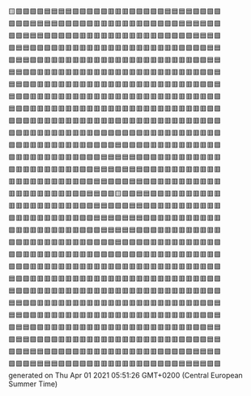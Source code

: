 🟨🟩🟩🟩🟩🟦🟦🟦🟦🟪🟪🟪🟪🟪🟥🟥🟥🟪🟪🟪🟪🟪🟦🟦🟦🟦🟩🟩🟩🟩  
🟩🟩🟩🟦🟦🟦🟦🟪🟪🟪🟪🟪🟥🟥🟥🟥🟥🟥🟥🟪🟪🟪🟪🟪🟦🟦🟦🟦🟩🟩  
🟩🟩🟦🟦🟦🟪🟪🟪🟪🟪🟥🟥🟥🟥🟥🟥🟥🟥🟥🟥🟥🟪🟪🟪🟪🟪🟦🟦🟦🟩  
🟩🟦🟦🟪🟪🟪🟪🟥🟥🟥🟥🟥🟥🟥🟥🟥🟥🟥🟥🟥🟥🟥🟥🟥🟪🟪🟪🟪🟦🟦  
🟩🟦🟦🟪🟪🟥🟥🟥🟥🟥🟥🟥🟥🟥🟥🟥🟥🟥🟥🟥🟥🟥🟥🟥🟥🟥🟪🟪🟦🟦  
🟦🟦🟪🟪🟥🟥🟥🟥🟥🟥🟥🟥🟥🟥🟥🟥🟥🟥🟥🟥🟥🟥🟥🟥🟥🟥🟥🟪🟪🟦  
🟦🟦🟪🟪🟥🟥🟥🟥🟥🟥🟥🟥🟥🟥🟥🟥🟥🟥🟥🟥🟥🟥🟥🟥🟥🟥🟥🟪🟪🟦  
🟦🟪🟪🟥🟥🟥🟥🟥🟥🟥🟥🟥🟥🟥🟥🟥🟥🟥🟥🟥🟥🟥🟥🟥🟥🟥🟥🟥🟪🟪  
🟦🟪🟪🟥🟥🟥🟥🟥🟥🟥🟥🟥🟥🟥🟥🟥🟥🟥🟥🟥🟥🟥🟥🟥🟥🟥🟥🟥🟪🟪  
🟪🟪🟪🟥🟥🟥🟥🟥🟥🟥🟥🟥🟥🟥🟥🟪🟥🟥🟥🟥🟥🟥🟥🟥🟥🟥🟥🟥🟪🟪  
🟪🟪🟥🟥🟥🟥🟥🟥🟥🟥🟥🟥🟪🟪🟪🟪🟪🟪🟪🟥🟥🟥🟥🟥🟥🟥🟥🟥🟥🟪  
🟪🟪🟥🟥🟥🟥🟥🟥🟥🟥🟥🟪🟪🟪🟪🟦🟪🟪🟪🟪🟥🟥🟥🟥🟥🟥🟥🟥🟥🟪  
🟪🟥🟥🟥🟥🟥🟥🟥🟥🟥🟪🟪🟪🟦🟦🟦🟦🟦🟪🟪🟪🟥🟥🟥🟥🟥🟥🟥🟥🟥  
🟪🟥🟥🟥🟥🟥🟥🟥🟥🟥🟪🟪🟦🟦🟦🟩🟦🟦🟦🟪🟪🟥🟥🟥🟥🟥🟥🟥🟥🟥  
🟥🟥🟥🟥🟥🟥🟥🟥🟥🟥🟪🟪🟦🟦🟩🟩🟩🟦🟦🟪🟪🟥🟥🟥🟥🟥🟥🟥🟥🟥  
🟥🟥🟥🟥🟥🟥🟥🟥🟥🟪🟪🟦🟦🟩🟩🟨🟩🟩🟦🟦🟪🟪🟥🟥🟥🟥🟥🟥🟥🟥  
🟥🟥🟥🟥🟥🟥🟥🟥🟥🟥🟪🟪🟦🟦🟩🟩🟩🟦🟦🟪🟪🟥🟥🟥🟥🟥🟥🟥🟥🟥  
🟪🟥🟥🟥🟥🟥🟥🟥🟥🟥🟪🟪🟦🟦🟦🟩🟦🟦🟦🟪🟪🟥🟥🟥🟥🟥🟥🟥🟥🟥  
🟪🟥🟥🟥🟥🟥🟥🟥🟥🟥🟪🟪🟪🟦🟦🟦🟦🟦🟪🟪🟪🟥🟥🟥🟥🟥🟥🟥🟥🟥  
🟪🟪🟥🟥🟥🟥🟥🟥🟥🟥🟥🟪🟪🟪🟪🟦🟪🟪🟪🟪🟥🟥🟥🟥🟥🟥🟥🟥🟥🟪  
🟪🟪🟥🟥🟥🟥🟥🟥🟥🟥🟥🟥🟪🟪🟪🟪🟪🟪🟪🟥🟥🟥🟥🟥🟥🟥🟥🟥🟥🟪  
🟪🟪🟪🟥🟥🟥🟥🟥🟥🟥🟥🟥🟥🟥🟥🟪🟥🟥🟥🟥🟥🟥🟥🟥🟥🟥🟥🟥🟪🟪  
🟦🟪🟪🟥🟥🟥🟥🟥🟥🟥🟥🟥🟥🟥🟥🟥🟥🟥🟥🟥🟥🟥🟥🟥🟥🟥🟥🟥🟪🟪  
🟦🟪🟪🟥🟥🟥🟥🟥🟥🟥🟥🟥🟥🟥🟥🟥🟥🟥🟥🟥🟥🟥🟥🟥🟥🟥🟥🟥🟪🟪  
🟦🟦🟪🟪🟥🟥🟥🟥🟥🟥🟥🟥🟥🟥🟥🟥🟥🟥🟥🟥🟥🟥🟥🟥🟥🟥🟥🟪🟪🟦  
🟦🟦🟪🟪🟥🟥🟥🟥🟥🟥🟥🟥🟥🟥🟥🟥🟥🟥🟥🟥🟥🟥🟥🟥🟥🟥🟥🟪🟪🟦  
🟩🟦🟦🟪🟪🟥🟥🟥🟥🟥🟥🟥🟥🟥🟥🟥🟥🟥🟥🟥🟥🟥🟥🟥🟥🟥🟪🟪🟦🟦  
🟩🟦🟦🟪🟪🟪🟪🟥🟥🟥🟥🟥🟥🟥🟥🟥🟥🟥🟥🟥🟥🟥🟥🟥🟪🟪🟪🟪🟦🟦  
🟩🟩🟦🟦🟦🟪🟪🟪🟪🟪🟥🟥🟥🟥🟥🟥🟥🟥🟥🟥🟥🟪🟪🟪🟪🟪🟦🟦🟦🟩  
🟩🟩🟩🟦🟦🟦🟦🟪🟪🟪🟪🟪🟥🟥🟥🟥🟥🟥🟥🟪🟪🟪🟪🟪🟦🟦🟦🟦🟩🟩  
generated on Thu Apr 01 2021 05:51:26 GMT+0200 (Central European Summer Time)  
